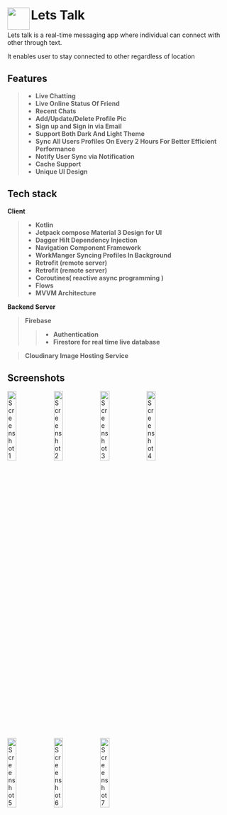 
# Lets Talk <img width="50" height="50" align ="left" src="https://github.com/user-attachments/assets/bbfb8ffd-4629-4f6a-b84a-4d5aaecc3122">

Lets talk is a real-time messaging app where individual can connect with other through text.

It enables user to stay connected to other regardless of location


## Features
>- **Live Chatting** 
> - **Live Online Status Of Friend**
> - **Recent Chats**
> - **Add/Update/Delete Profile Pic**
> - **Sign up and Sign in via Email**
> - **Support Both Dark And Light Theme**
> - **Sync All Users Profiles On Every 2 Hours For Better Efficient Performance**
> - **Notify User Sync via Notification**
> - **Cache Support**
> - **Unique UI Design**

## Tech stack

 **Client**

> - **Kotlin**
> - **Jetpack compose Material 3 Design for UI**
>  - **Dagger Hilt Dependency Injection**
>  - **Navigation Component Framework**
>  - **WorkManger Syncing Profiles In Background**
>  - **Retrofit (remote server)**
>  - **Retrofit (remote server)**
>  - **Coroutines( reactive async programming )**
>  - **Flows**
>  -  **MVVM Architecture**

**Backend Server**
>**Firebase** 
>> - **Authentication**
>>  - **Firestore  for  real time live database**

>**Cloudinary Image Hosting Service** 

## Screenshots

<img src="https://github.com/user-attachments/assets/b7f1ffe7-ec4f-4c91-9b8a-92034f46c96b" alt="Screenshot 1" width="20%">
<img src="https://github.com/user-attachments/assets/4cf7af98-9b27-46a4-80dd-2fd1e31fc4df" alt="Screenshot 2" width="20%">
<img src="https://github.com/user-attachments/assets/25eba9aa-e22e-4d89-94e0-f8f6c37bec4c" alt="Screenshot 3" width="20%">
<img src="https://github.com/user-attachments/assets/479bfb16-410a-44f1-b930-8a9693a5667d" alt="Screenshot 4" width="20%">
<img src="https://github.com/user-attachments/assets/e6aa09da-10e6-41bf-af9b-89063ac4b411" alt="Screenshot 5" width="20%">
<img src="https://github.com/user-attachments/assets/c65dea39-9157-4be0-9ef7-552ca00f4896" alt="Screenshot 6" width="20%">
<img src="https://github.com/user-attachments/assets/4f259ab9-f7b3-4108-9e56-0d1c5f86e09b" alt="Screenshot 7" width="20%">


